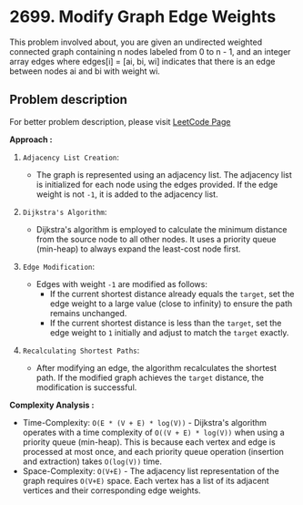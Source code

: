 # 2699. Modify Graph Edge Weights

This problem involved about, you are given an undirected weighted connected graph containing n nodes labeled from 0 to n - 1, and an integer array edges where edges[i] = [ai, bi, wi] indicates that there is an edge between nodes ai and bi with weight wi.

## Problem description

For better problem description, please visit [LeetCode Page](https://leetcode.com/problems/modify-graph-edge-weights/description)

**Approach :**<br/>

1. `Adjacency List Creation`:

    - The graph is represented using an adjacency list. The adjacency list is initialized for each node using the edges provided. If the edge weight is not `-1`, it is added to the adjacency list.

2. `Dijkstra's Algorithm`:

    - Dijkstra's algorithm is employed to calculate the minimum distance from the source node to all other nodes. It uses a priority queue (min-heap) to always expand the least-cost node first.

3. `Edge Modification`:

    - Edges with weight `-1` are modified as follows:
        - If the current shortest distance already equals the `target`, set the edge weight to a large value (close to infinity) to ensure the path remains unchanged.
        - If the current shortest distance is less than the `target`, set the edge weight to `1` initially and adjust to match the `target` exactly.

4. `Recalculating Shortest Paths`:
    - After modifying an edge, the algorithm recalculates the shortest path. If the modified graph achieves the `target` distance, the modification is successful.

**Complexity Analysis :**<br/>

-   Time-Complexity: `O(E * (V + E) * log(V))` - Dijkstra's algorithm operates with a time complexity of `O((V + E) * log(V))` when using a priority queue (min-heap). This is because each vertex and edge is processed at most once, and each priority queue operation (insertion and extraction) takes `O(log(V))` time.
-   Space-Complexity: `O(V+E)` - The adjacency list representation of the graph requires `O(V+E)` space. Each vertex has a list of its adjacent vertices and their corresponding edge weights.
